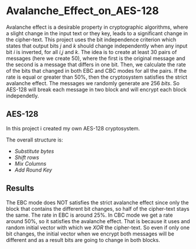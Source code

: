 # Avalanche_Effect_on_AES-128

Avalanche effect is a desirable property in cryptographic algorithms, where a slight change in the input text or they key, leads to a significant change in the cipher-text.
This project uses the bit independence criterion which states that output bits $j$ and $k$ should change independently when  any input bit $i$ is inverted, for all $i$,$j$ and $k$.
The idea is to create at least 30 pairs of messages (here we create 50), where the first is the original message and the second is a message that differs in one bit. Then, we calculate the rate of the bits that changed in both EBC and CBC modes for all the pairs. If the rate is equal or greater than $50\%$, then the cryptosystem satisfies the strict avalanche effect. The messages we randomly generate are $256$ $bits$. So AES-128 will break each message in two block and will encrypt each block independetly.


## AES-128

In this project i created my own AES-128 cryptosystem.

The overall structure is:
* $Substitute$ $bytes$
* $Shift$ $rows$
* $Mix$ $Columns$
* $Add$ $Round$ $Key$


## Results
The EBC mode does NOT satisfies the strict avalanche effect since only the block that contains the different bit changes, so half of the cipher-text stays the same. The rate in EBC is around $25\%$.
In CBC mode we get a rate around $50\%$, so it satisfies the avalanche effect. That is because it uses and random initial vector with which we $XOR$ the cipher-text. So even if only one bit changes, the initial vector when we encrypt both messages will be different and as a result bits are going to change in both blocks.
